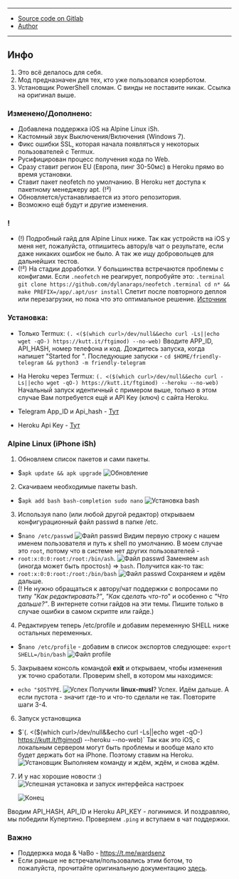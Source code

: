 -----
- [Source code on Gitlab](https://gitlab.com/friendly-telegram)
- [Author](https://gitlab.com/hackintosh5)
-----


## Инфо
1. Это всё делалось для себя.
2. Мод предназначен для тех, кто уже пользовался юзерботом.
3. Установщик PowerShell сломан. С винды не поставите никак. Ссылка на оригинал выше.
### Изменено/Дополнено:
- Добавлена поддержка iOS на Alpine Linux iSh. 
- Кастомный звук Выключения/Включения (Windows 7).
- Фикс ошибки SSL, которая начала появляться у некоторых пользователей с Termux.
- Русифицирован процесс получения кода по Web.
- Сразу ставит регион EU (Европа, пинг 30-50мс) в Heroku прямо во время установки.
- Ставит пакет neofetch по умолчанию. В Heroku нет доступа к пакетному менеджеру apt. (!²)
- Обновляется/устанавливается из этого репозитория.
- Возможно ещё будут и другие изменения.

### !
- (!) Подробный гайд для Alpine Linux ниже. Так как устройств на iOS у меня нет, пожалуйста, отпишитесь автору/в чат о результате, если даже никаких ошибок не было. А так же ищу добровольцев для дальнейших тестов.
- (!²) На стадии доработки. У большинства встречаются проблемы с конфигами.
Если `.neofetch` не реагирует, попробуйте это:
`.terminal git clone https://github.com/dylanaraps/neofetch`
`.terminal cd n* && make PREFIX=/app/.apt/usr install`
Слетит после повторного деплоя или перезагрузки, но пока что это оптимальное решение. 
[Источник](https://github.com/dylanaraps/neofetch/issues/1371)

### Установка:
- Только Termux: `(. <($(which curl>/dev/null&&echo curl -Ls||echo wget -qO-) https://kutt.it/ftgimod) --no-web)`
Вводите APP_ID, API_HASH, номер телефона и код. Дождитесь запуска, когда напишет "Started for <id>".
Последующие запуски - `cd $HOME/friendly-telegram && python3 -m friendly-telegram`

- На Heroku через Termux: `(. <($(which curl>/dev/null&&echo curl -Ls||echo wget -qO-) https://kutt.it/ftgimod) --heroku --no-web)`
Начальный запуск идентичный с примером выше, только в этом случае Вам потребуется ещё и API Key (ключ) с сайта Heroku.


- Telegram App_ID и Api_hash - [Тут](https://my.telegram.org/apps)
- Heroku Api Key - [Тут](https://dashboard.heroku.com)


### Alpine Linux (iPhone iSh)
1. Обновляем список пакетов и сами пакеты.
- $`apk update && apk upgrade`
	![Обновление](src/apk_update.jpg)
2. Скачиваем необходимые пакеты bash.
- $`apk add bash bash-completion sudo nano`
	![Установка bash](src/apk_bash.jpg)
3. Используя nano (или любой другой редактор) открываем конфигурационный файл passwd в папке /etc.
- $`nano /etc/passwd`
	![Файл passwd](src/nano_passwd.jpg)
Видим первую строку с нашем именем пользователя и путь к shell по умолчанию. В моем случае это `root`, потому что в системе нет других пользователей - 
- `root:x:0:0:root:/root:/bin/ash`.
	![Файл passwd](src/nano_passwd1.jpg)
Заменяем `ash` (иногда может быть просто`sh`) => `bash`. Получится как-то так:
- `root:x:0:0:root:/root:/bin/bash`
	![Файл passwd](src/nano_passwd2.jpg)
Сохраняем и идём дальше.
- (! Не нужно обращаться к автору/чат поддержки с вопросами по типу _"Как редактировать?"_, _"Как сделать *что-то*_" и особенно с _"Что дальше?"_. В интернете сотни гайдов на эти темы. Пишите только в случае ошибки в самом скрипте или гайде.)
4. Редактируем теперь /etc/profile и добавим переменную SHELL ниже остальных переменных.
- $`nano /etc/profile` - добавим в список экспортов следующее: `export SHELL=/bin/bash`
	![Файл profile](src/nano_profile.jpg)
5. Закрываем консоль командой **exit** и открываем, чтобы изменения уж точно сработали.
Проверим shell, в котором мы находимся:
- `echo "$OSTYPE`.
	![Успех](src/echo_ostype.jpg)
Получили **linux-musl**? Успех. Идём дальше.
А если пустота - значит где-то и что-то сделали не так. Повторите шаги 3-4.

6. Запуск установщика
- $`(. <($(which curl>/dev/null&&echo curl -Ls||echo wget -qO-) https://kutt.it/ftgimod) --heroku --no-web)`
	Так как это iOS, с локальным сервером могут быть проблемы и вообще мало кто будет держать бот на iPhone. Поэтому ставим на Heroku.
	![Установщик](src/installer.jpg)
Выполняем команду и ждём, ждём, и снова ждём. 
7. И у нас хорошие новости :)
	![Успешная установка и запуск интерфейса настроек](src/successfully.jpg)
	
	![Конец](src/successfully1.jpg)

Вводим API_HASH, API_ID и Heroku API_KEY - логинимся.
И поздравляю, мы победили Купертино.
Проверяем `.ping` и вступаем в чат поддержки.


### Важно
- Поддержка мода & ЧаВо - https://t.me/wardsenz
- Если раньше не встречали/пользовались этим ботом, то пожалуйста, прочитайте оригинальную документацию [здесь](https://friendly-telegram.gitlab.io).

